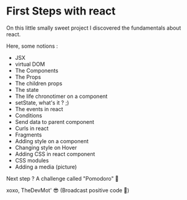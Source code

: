 # First Steps with react

On this little smally sweet project I discovered the fundamentals about react.

Here, some notions :

- JSX
- virtual DOM
- The Components
- The Props
- The children props
- The state
- The life chronotimer on a component
- setState, what's it ? ;)
- The events in react
- Conditions
- Send data to parent component
- Curls in react
- Fragments
- Adding style on a component
- Changing style on Hover
- Adding CSS in react component
- CSS modules
- Adding a media (picture)

Next step ? A challenge called "Pomodoro" 🚀

xoxo, TheDevMot' 😎 (Broadcast positive code 🙂)
